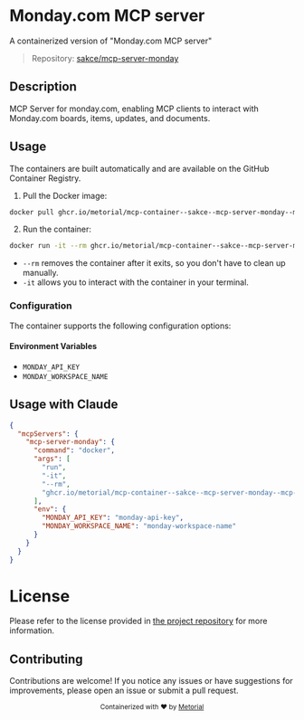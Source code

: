 
# Monday.com MCP server

A containerized version of "Monday.com MCP server"

> Repository: [sakce/mcp-server-monday](https://github.com/sakce/mcp-server-monday)

## Description

MCP Server for monday.com, enabling MCP clients to interact with Monday.com boards, items, updates, and documents.


## Usage

The containers are built automatically and are available on the GitHub Container Registry.

1. Pull the Docker image:

```bash
docker pull ghcr.io/metorial/mcp-container--sakce--mcp-server-monday--mcp-server-monday
```

2. Run the container:

```bash
docker run -it --rm ghcr.io/metorial/mcp-container--sakce--mcp-server-monday--mcp-server-monday 
```

- `--rm` removes the container after it exits, so you don't have to clean up manually.
- `-it` allows you to interact with the container in your terminal.


### Configuration

The container supports the following configuration options:




#### Environment Variables

- `MONDAY_API_KEY`
- `MONDAY_WORKSPACE_NAME`




## Usage with Claude

```json
{
  "mcpServers": {
    "mcp-server-monday": {
      "command": "docker",
      "args": [
        "run",
        "-it",
        "--rm",
        "ghcr.io/metorial/mcp-container--sakce--mcp-server-monday--mcp-server-monday"
      ],
      "env": {
        "MONDAY_API_KEY": "monday-api-key",
        "MONDAY_WORKSPACE_NAME": "monday-workspace-name"
      }
    }
  }
}
```

# License

Please refer to the license provided in [the project repository](https://github.com/sakce/mcp-server-monday) for more information.

## Contributing

Contributions are welcome! If you notice any issues or have suggestions for improvements, please open an issue or submit a pull request.

<div align="center">
  <sub>Containerized with ❤️ by <a href="https://metorial.com">Metorial</a></sub>
</div>
  